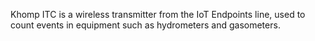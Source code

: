 Khomp ITC is a wireless transmitter from the IoT Endpoints line, used to count events in equipment such as hydrometers and gasometers.